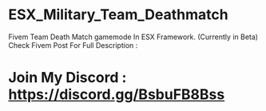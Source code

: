 # ESX_Military_Team_Deathmatch
Fivem Team Death Match gamemode In ESX Framework. (Currently in Beta)
Check Fivem Post For Full Description :

# Join My Discord : https://discord.gg/BsbuFB8Bss
